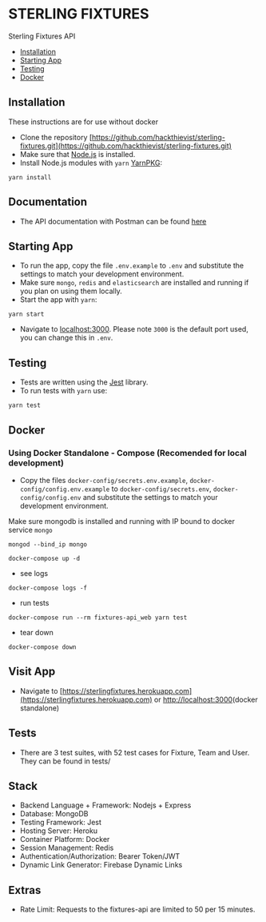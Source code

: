 # STERLING FIXTURES

Sterling Fixtures API

* [Installation](#installation)
* [Starting App](#starting-app)
* [Testing](#testing)
* [Docker](#docker)

## Installation

These instructions are for use without docker

* Clone the repository [https://github.com/hackthievist/sterling-fixtures.git](https://github.com/hackthievist/sterling-fixtures.git)
* Make sure that [Node.js](https://nodejs.org/) is installed.
* Install Node.js modules with `yarn` [YarnPKG](https://yarnpkg.com/):
```shell
yarn install
```

## Documentation

* The API documentation with Postman can be found [here](https://documenter.getpostman.com/view/2585442/S1a8y4Ln)

## Starting App

* To run the app, copy the file `.env.example` to `.env` and substitute the settings to match your development environment.
* Make sure `mongo`, `redis` and `elasticsearch` are installed and running if you plan on using them locally.
* Start the app with `yarn`:
```shell
yarn start
```
* Navigate to [localhost:3000](http://localhost:3000). Please note `3000` is the default port used, you can change this in `.env`.

## Testing

* Tests are written using the [Jest](https://jestjs.io/) library.
* To run tests with `yarn` use:
```shell
yarn test
```

## Docker
### Using Docker Standalone - Compose (Recomended for local development)
* Copy the files `docker-config/secrets.env.example`, `docker-config/config.env.example` to `docker-config/secrets.env`, `docker-config/config.env` and substitute the settings to match your development environment.

Make sure mongodb is installed and running with IP bound to docker service `mongo`
```shell
mongod --bind_ip mongo
```

```shell
docker-compose up -d
```
* see logs
```shell
docker-compose logs -f
```
* run tests
```shell
docker-compose run --rm fixtures-api_web yarn test
```
* tear down
```shell
docker-compose down
```

## Visit App

* Navigate to [https://sterlingfixtures.herokuapp.com](https://sterlingfixtures.herokuapp.com) or [http://localhost:3000](http://localhost:3000)(docker standalone)


## Tests

* There are 3 test suites, with 52 test cases for Fixture, Team and User. They can be found in tests/

## Stack

* Backend Language + Framework: Nodejs + Express
* Database: MongoDB
* Testing Framework: Jest
* Hosting Server: Heroku
* Container Platform: Docker
* Session Management: Redis
* Authentication/Authorization: Bearer Token/JWT
* Dynamic Link Generator: Firebase Dynamic Links

## Extras
* Rate Limit: Requests to the fixtures-api are limited to 50 per 15 minutes.